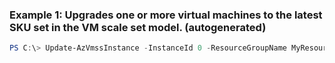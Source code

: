 ### Example 1: Upgrades one or more virtual machines to the latest SKU set in the VM scale set model. (autogenerated)
```powershell
PS C:\> Update-AzVmssInstance -InstanceId 0 -ResourceGroupName MyResourceGroup -VMScaleSetName VMScaleSet001
```

